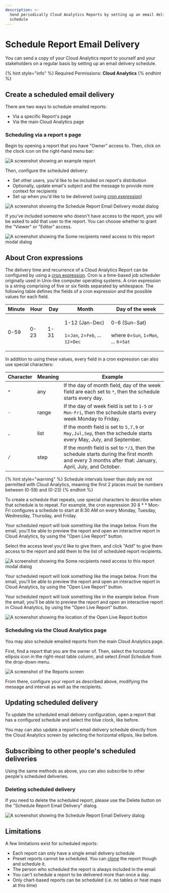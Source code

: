```yaml
---
description: >-
  Send periodically Cloud Analytics Reports by setting up an email delivery
  schedule
---
```


# Schedule Report Email Delivery

You can send a copy of your Cloud Analytics report to yourself and your stakeholders on a regular basis by setting up an email delivery schedule.

{% hint style="info" %}
Required Permissions: **Cloud Analytics**
{% endhint %}

## Create a scheduled email delivery

There are two ways to schedule emailed reports:

* Via a specific Report's page
* Via the main Cloud Analytics page

### Scheduling via a report s page

Begin by opening a report that you have "Owner" access to. Then, click on the clock icon on the right-hand menu bar:

![A screenshot showing an example report](../.gitbook/assets/cmp-example-report.png)

Then, configure the scheduled delivery:

* Set other users, you'd like to be included on report's distribution
* Optionally, update email's subject and the message to provide more context for recipients
* Set up when you'd like to be delivered (using [_cron expression_](https://crontab.guru))

![A screenshot showing the Schedule Report Email Delivery modal dialog](../.gitbook/assets/cmp-schedule-report-email-dialog.png)

If you've included someone who doesn't have access to the report, you will be asked to add that user to the report. You can choose whether to grant the "Viewer" or "Editor" access.

![A screenshot showing the Some recipients need access to this report modal dialog](../.gitbook/assets/cmp-some-recipients-need-access-dialog.png)

## About Cron expressions

The delivery time and recurrence of a Cloud Analytics Report can be configured by using a [cron expression](https://wikipedia.org/wiki/Cron#CRON\_expression). Cron is a time-based job scheduler originally used in Unix-like computer operating systems. A cron expression is a string comprising of five or six fields separated by whitespace. The following table defines the fields of a cron expression and the possible values for each field.

| Minute | Hour | Day  | Month                                                                                                                               | Day of the week                                                                                                                         |
| ------ | ---- | ---- | ----------------------------------------------------------------------------------------------------------------------------------- | --------------------------------------------------------------------------------------------------------------------------------------- |
| 0-59   | 0-23 | 1-31 | <p>1-12 (Jan-Dec)<br><br><code>1</code>=<code>Jan</code>, <code>2</code>=<code>Feb</code>, ... <code>12</code>=<code>Dec</code></p> | <p>0-6 (Sun-Sat)<br><br>where <code>0</code>=<code>Sun</code>, <code>1</code>=<code>Mon</code>, ... <code>6</code>=<code>Sat</code></p> |

In addition to using these values, every field in a cron expression can also use special characters:

| Character | Meaning | Example                                                                                                                                               |
| --------- | ------- | ----------------------------------------------------------------------------------------------------------------------------------------------------- |
| `*`       | any     | If the day of month field, day of the week field are each set to `*`, then the schedule starts every day.                                             |
| `-`       | range   | If the day of week field is set to `1-5` or `Mon-Fri`, then the schedule starts every week Monday to Friday.                                          |
| `,`       | list    | If the month field is set to `5,7,9` or `May,Jul,Sep`, then the schedule starts every May, July, and September.                                       |
| `/`       | step    | If the month field is set to `*/3`, then the schedule starts during the first month and every 3 months after that: January, April, July, and October. |

{% hint style="warning" %}
Schedule intervals lower than daily are not permitted with Cloud Analytics, meaning the first 2 places must be numbers between (0-59) and (0-23)
{% endhint %}

To create a schedule that repeats, use special characters to describe when that schedule is to repeat. For example, the cron expression 30 8 \* \* Mon-Fri configures a schedule to start at 8:30 AM on every Monday, Tuesday, Wednesday, Thursday, and Friday.

Your scheduled report will look something like the image below. From the email, you'll be able to preview the report and open an interactive report in Cloud Analytics, by using the "Open Live Report" button.

Select the access level you'd like to give them, and click "Add" to give them access to the report and add them to the list of scheduled report recipients.

![A screenshot showing the Some recipients need access to this report modal dialog](../.gitbook/assets/cmp-recipients-need-access-dialog.png)

Your scheduled report will look something like the image below. From the email, you'll be able to preview the report and open an interactive report in Cloud Analytics, by using the "Open Live Report" button.

Your scheduled report will look something like in the example below. From the email, you'll be able to preview the report and open an interactive report in Cloud Analytics, by using the "Open Live Report" button.

![A screenshot showing the location of the Open Live Report button](../.gitbook/assets/cmp-open-live-report-button.png)

### Scheduling via the Cloud Analytics page

You may also schedule emailed reports from the main Cloud Analytics page.

First, find a report that you are the owner of. Then, select the horizontal ellipsis icon in the right-most table column, and select _Email Schedule_ from the drop-down menu.

![A screenshot of the _Reports_ screen](../.gitbook/assets/cmp-analytics-reports.png)

From there, configure your report as described above, modifying the message and interval as well as the recipients.

## Updating scheduled delivery

To update the scheduled email delivery configuration, open a report that has a configured schedule and select the blue clock, like before.

You may can also update a report's email delivery schedule directly from the Cloud Analytics screen by selecting the horizontal ellipsis, like before.

## Subscribing to other people's scheduled deliveries

Using the same methods as above, you can also subscribe to other people's scheduled deliveries.

### Deleting scheduled delivery

If you need to delete the scheduled report, please use the Delete button on the "Schedule Report Email Delivery" dialog.

![A screenshot showing the Schedule Report Email Delivery dialog](../.gitbook/assets/cmp-schedule-report-delivery-dialog.png)

## Limitations

A few limitations exist for scheduled reports:

* Each report can only have a single email delivery schedule
* Preset reports cannot be scheduled. You can [clone](cloning-and-or-customizing-cloud-reports.md#clone-reports) the report though and schedule it.
* The person who scheduled the report is always included in the email
* You can't schedule a report to be delivered more than once a day.
* Only chart-based reports can be scheduled (i.e. no tables or heat maps at this time)
